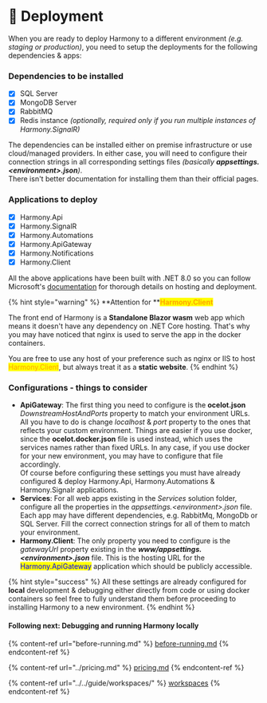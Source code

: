 # 🚢 Deployment

When you are ready to deploy Harmony to a different environment _(e.g. staging or production)_, you need to setup the deployments for the following dependencies & apps:

### Dependencies to be installed

* [x] SQL Server
* [x] MongoDB Server
* [x] RabbitMQ
* [x] Redis instance _(optionally, required only if you run multiple instances of Harmony.SignalR)_

The dependencies can be installed either on premise infrastructure or use cloud/managed providers. In either case, you will need to configure their connection strings in all corresponding settings files _(basically **appsettings.\<environment>.json**)_.\
There isn't better documentation for installing them than their official pages.

### Applications to deploy

* [x] Harmony.Api
* [x] Harmony.SignalR
* [x] Harmony.Automations
* [x] Harmony.ApiGateway
* [x] Harmony.Notifications
* [x] Harmony.Client

All the above applications have been built with .NET 8.0 so you can follow Microsoft's [documentation](https://learn.microsoft.com/en-us/aspnet/core/host-and-deploy/?view=aspnetcore-8.0) for thorough details on hosting and deployment.&#x20;

{% hint style="warning" %}
**Attention for **<mark style="color:orange;">**Harmony.Client**</mark>

The front end of Harmony is a **Standalone Blazor wasm** web app which means it doesn't have any dependency on .NET Core hosting. That's why you may have noticed that nginx is used to serve the app in the docker containers.&#x20;

You are free to use any host of your preference such as nginx or IIS to host <mark style="color:orange;">Harmony.Client</mark>, but always treat it as a **static website**.
{% endhint %}

### Configurations - things to consider

* **ApiGateway**: The first thing you need to configure is the **ocelot.json** _DownstreamHostAndPorts_ property to match your environment URLs. All you have to do is change _localhost_ & _port_ property to the ones that reflects your custom environment. Things are easier if you use docker, since the **ocelot.docker.json** file is used instead, which uses the services names rather than fixed URLs. In any case, if you use docker for your new environment, you may have to configure that file accordingly. \
  Of course before configuring these settings you must have already configured & deploy Harmony.Api, Harmony.Automations & Harmony.Signalr applications.
* **Services**: For all web apps existing in the _Services_ solution folder, configure all the properties in the _appsettings.\<environment>.json_ file. Each app may have different dependencies, e.g. RabbitMq, MongoDb or SQL Server. Fill the correct connection strings for all of them to match your environment.
* **Harmony.Client**: The only property you need to configure is the _gatewayUrl_ property existing in the _**www/appsettings.\<environment>.json**_ file. This is the hosting URL for the <mark style="color:blue;">Harmony.ApiGateway</mark> application which should be publicly accessible.&#x20;

{% hint style="success" %}
All these settings are already configured for **local** development & debugging either directly from code or using docker containers so feel free to fully understand them before proceeding to installing Harmony to a new environment.
{% endhint %}

#### Following next: Debugging and running Harmony locally

{% content-ref url="before-running.md" %}
[before-running.md](before-running.md)
{% endcontent-ref %}

{% content-ref url="../pricing.md" %}
[pricing.md](../pricing.md)
{% endcontent-ref %}

{% content-ref url="../../guide/workspaces/" %}
[workspaces](../../guide/workspaces/)
{% endcontent-ref %}
